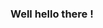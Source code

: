 ### Well hello there !

<!--
**marshmirullo/marshmirullo** is a ✨ _special_ ✨ repository because its `README.md` (this file) appears on your GitHub profile.

[![Hakim's GitHub stats](https://github-readme-stats.vercel.app/api?username=marshmirullo)](https://github.com/marshmirullo/github-readme-stats)
